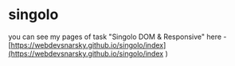 # singolo
you can see my pages of task "Singolo DOM & Responsive" here -  [https://webdevsnarsky.github.io/singolo/index](https://webdevsnarsky.github.io/singolo/index )
